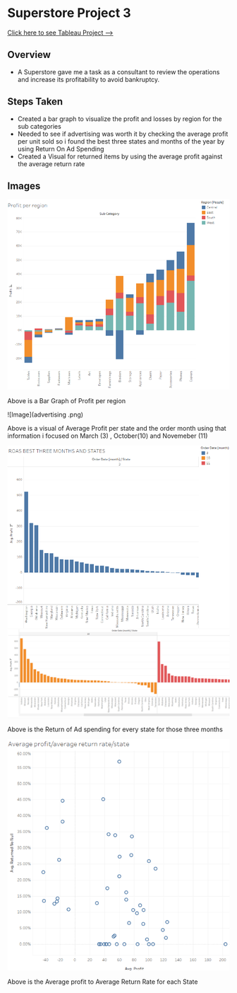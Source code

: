 # Superstore Project 3 

[Click here to see Tableau Project --> ](
https://public.tableau.com/views/project4_17132923486990/Averageprofitaveragereturnratestate?:language=en-US&publish=yes&:sid=&:display_count=n&:origin=viz_share_link)

## Overview
* A Superstore gave me a task as a consultant to review the operations and increase its profitability to avoid bankruptcy.

## Steps Taken
* Created a bar graph to visualize the profit and losses by region for the sub categories 
* Needed to see if advertising was worth it by checking the average profit per unit sold so i found the best three states and months of the year by using Return On Ad Spending 
* Created a Visual for returned items by using the average profit against the average return rate 


## Images

![Image](profitperregion.png)

Above is a Bar Graph of Profit per region 

![Image](advertising .png)

Above is a visual of Average Profit per state and the order month using that information i focused on March (3) , October(10) and Novemeber (11)

![Image](roas.png) ![Image](roas2.png)

Above is the Return of Ad spending for every state for those three months

![Image](averageprofittoaveragereturnrate.png)

Above is the Average profit to Average Return Rate for each State 



